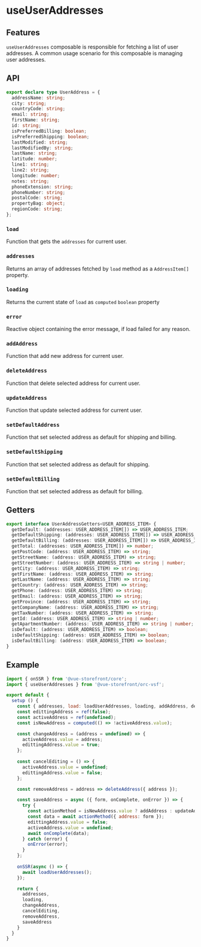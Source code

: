 # useUserAddresses

## Features
`useUserAddresses` composable is responsible for fetching a list of user addresses. A common usage scenario for this composable is managing user addresses.

## API
```typescript
export declare type UserAddress = {
  addressName: string;
  city: string;
  countryCode: string;
  email: string;
  firstName: string;
  id: string;
  isPreferredBilling: boolean;
  isPreferredShipping: boolean;
  lastModified: string;
  lastModifiedBy: string;
  lastName: string;
  latitude: number;
  line1: string;
  line2: string;
  longitude: number;
  notes: string;
  phoneExtension: string;
  phoneNumber: string;
  postalCode: string;
  propertyBag: object;
  regionCode: string;
};
```

### `load`
Function that gets the `addresses` for current user.

### `addresses`
Returns an array of addresses fetched by `load` method as a `AddressItem[]` property.

### `loading`
Returns the current state of `load` as `computed` `boolean` property

### `error`
Reactive object containing the error message, if load failed for any reason.

### `addAddress`
Function that add new address for current user.

### `deleteAddress`
Function that delete selected address for current user.

### `updateAddress`
Function that update selected address for current user.

### `setDefaultAddress`
Function that set selected address as default for shipping and billing.

### `setDefaultShipping`
Function that set selected address as default for shipping.

### `setDefaultBilling`
Function that set selected address as default for billing.

## Getters
````typescript
export interface UserAddressGetters<USER_ADDRESS_ITEM> {
  getDefault: (addresses: USER_ADDRESS_ITEM[]) => USER_ADDRESS_ITEM;
  getDefaultShipping: (addresses: USER_ADDRESS_ITEM[]) => USER_ADDRESS_ITEM;
  getDefaultBilling: (addresses: USER_ADDRESS_ITEM[]) => USER_ADDRESS_ITEM;
  getTotal: (addresses: USER_ADDRESS_ITEM[]) => number;
  getPostCode: (address: USER_ADDRESS_ITEM) => string;
  getStreetName: (address: USER_ADDRESS_ITEM) => string;
  getStreetNumber: (address: USER_ADDRESS_ITEM) => string | number;
  getCity: (address: USER_ADDRESS_ITEM) => string;
  getFirstName: (address: USER_ADDRESS_ITEM) => string;
  getLastName: (address: USER_ADDRESS_ITEM) => string;
  getCountry: (address: USER_ADDRESS_ITEM) => string;
  getPhone: (address: USER_ADDRESS_ITEM) => string;
  getEmail: (address: USER_ADDRESS_ITEM) => string;
  getProvince: (address: USER_ADDRESS_ITEM) => string;
  getCompanyName: (address: USER_ADDRESS_ITEM) => string;
  getTaxNumber: (address: USER_ADDRESS_ITEM) => string;
  getId: (address: USER_ADDRESS_ITEM) => string | number;
  getApartmentNumber: (address: USER_ADDRESS_ITEM) => string | number;
  isDefault: (address: USER_ADDRESS_ITEM) => boolean;
  isDefaultShipping: (address: USER_ADDRESS_ITEM) => boolean;
  isDefaultBilling: (address: USER_ADDRESS_ITEM) => boolean;
}
````
## Example

```javascript
import { onSSR } from '@vue-storefront/core';
import { useUserAddresses } from '@vue-storefront/orc-vsf';

export default {
  setup () {
    const { addresses, load: loadUserAddresses, loading, addAddress, deleteAddress, updateAddress } = useUserAddresses();
    const edittingAddress = ref(false);
    const activeAddress = ref(undefined);
    const isNewAddress = computed(() => !activeAddress.value);

    const changeAddress = (address = undefined) => {
      activeAddress.value = address;
      edittingAddress.value = true;
    };
    
    const cancelEditing = () => {
      activeAddress.value = undefined;
      edittingAddress.value = false;
    };

    const removeAddress = address => deleteAddress({ address });

    const saveAddress = async ({ form, onComplete, onError }) => {
      try {
        const actionMethod = isNewAddress.value ? addAddress : updateAddress;
        const data = await actionMethod({ address: form });
        edittingAddress.value = false;
        activeAddress.value = undefined;
        await onComplete(data);
      } catch (error) {
        onError(error);
      }
    };
    
    onSSR(async () => {
      await loadUserAddresses();
    });

    return {
      addresses,
      loading,
      changeAddress,
      cancelEditing,
      removeAddress,
      saveAddress
    }
  }
}
```
